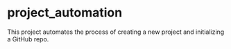 # project_automation
This project automates the process of creating a new project and initializing a GitHub repo.
